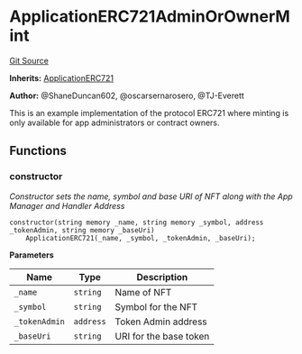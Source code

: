 # ApplicationERC721AdminOrOwnerMint
[Git Source](https://github.com/thrackle-io/rules-engine/blob/6d65728d4e93813016499a87fe04f8385b777100/src/example/ERC721/ApplicationERC721AdminOrOwnerMint.sol)

**Inherits:**
[ApplicationERC721](/src/example/ERC721/ApplicationERC721.sol/contract.ApplicationERC721.md)

**Author:**
@ShaneDuncan602, @oscarsernarosero, @TJ-Everett

This is an example implementation of the protocol ERC721 where minting is only available for app administrators or contract owners.


## Functions
### constructor

*Constructor sets the name, symbol and base URI of NFT along with the App Manager and Handler Address*


```solidity
constructor(string memory _name, string memory _symbol, address _tokenAdmin, string memory _baseUri)
    ApplicationERC721(_name, _symbol, _tokenAdmin, _baseUri);
```
**Parameters**

|Name|Type|Description|
|----|----|-----------|
|`_name`|`string`|Name of NFT|
|`_symbol`|`string`|Symbol for the NFT|
|`_tokenAdmin`|`address`|Token Admin address|
|`_baseUri`|`string`|URI for the base token|


